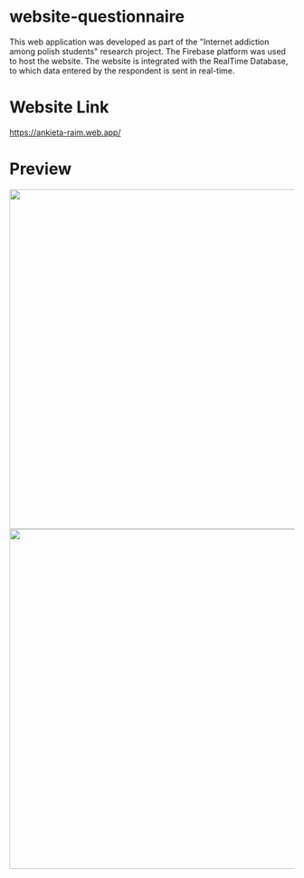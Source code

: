 # website-questionnaire
This web application was developed as part of the "Internet addiction among polish students" research project.
The Firebase platform was used to host the website. 
The website is integrated with the RealTime Database, to which data entered by the respondent is sent in real-time.

# Website Link
https://ankieta-raim.web.app/

# Preview
<img src="https://user-images.githubusercontent.com/94705023/165738201-1e9029eb-106a-4fc3-bc27-bcdd1cccfb41.png" width="600">

<img src="https://user-images.githubusercontent.com/94705023/165738400-0bb0561e-10ce-454d-8188-8a5c8d91488a.png" width="600">

